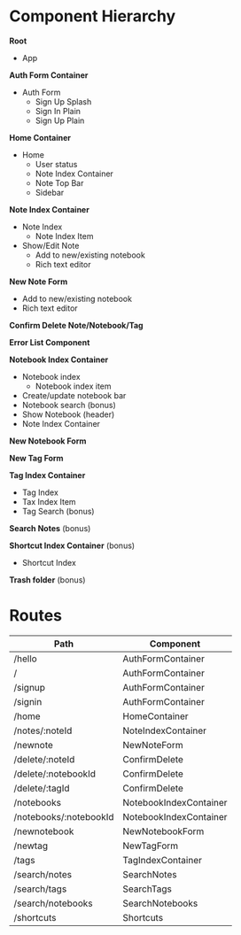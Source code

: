 # Component Hierarchy

**Root**
- App

**Auth Form Container**
- Auth Form
  + Sign Up Splash
  + Sign In Plain
  + Sign Up Plain

**Home Container**
- Home
  + User status
  + Note Index Container
  + Note Top Bar
  + Sidebar

**Note Index Container**
- Note Index
  + Note Index Item
- Show/Edit Note
  + Add to new/existing notebook
  + Rich text editor

**New Note Form**
- Add to new/existing notebook
- Rich text editor

**Confirm Delete Note/Notebook/Tag**

**Error List Component**

**Notebook Index Container**
- Notebook index
  + Notebook index item
- Create/update notebook bar
- Notebook search (bonus)
- Show Notebook (header)
- Note Index Container

**New Notebook Form**

**New Tag Form**

**Tag Index Container**
- Tag Index
- Tax Index Item
- Tag Search (bonus)

**Search Notes** (bonus)

**Shortcut Index Container** (bonus)
 - Shortcut Index

**Trash folder** (bonus)

# Routes

|Path                           | Component                |
|-------------------------------|--------------------------|
| /hello                        | AuthFormContainer        |
| /                             | AuthFormContainer        |
| /signup                       | AuthFormContainer        |
| /signin                       | AuthFormContainer        |
| /home                         | HomeContainer            |
| /notes/:noteId                | NoteIndexContainer       |
| /newnote                      | NewNoteForm              |
| /delete/:noteId               | ConfirmDelete            |
| /delete/:notebookId           | ConfirmDelete            |
| /delete/:tagId                | ConfirmDelete            |
| /notebooks                    | NotebookIndexContainer   |
| /notebooks/:notebookId        | NotebookIndexContainer   |
| /newnotebook                  | NewNotebookForm          |
| /newtag                       | NewTagForm               |
| /tags                         | TagIndexContainer        |
| /search/notes                 | SearchNotes              |
| /search/tags                  | SearchTags               |
| /search/notebooks             | SearchNotebooks          |
| /shortcuts                    | Shortcuts                |
